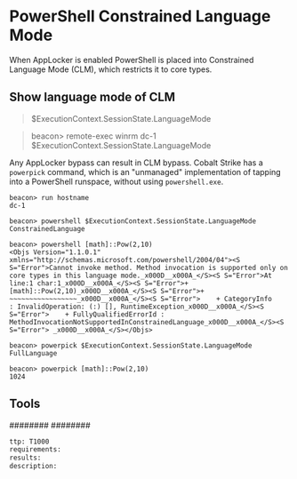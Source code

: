 # PowerShell Constrained Language Mode
When AppLocker is enabled PowerShell is placed into Constrained Language Mode (CLM), which restricts it to core types.

## Show language mode of CLM
> $ExecutionContext.SessionState.LanguageMode

> beacon> remote-exec winrm dc-1 $ExecutionContext.SessionState.LanguageMode

Any AppLocker bypass can result in CLM bypass. Cobalt Strike has a `powerpick` command, which is an "unmanaged" implementation of tapping into a PowerShell runspace, without using `powershell.exe`.

```beacon
beacon> run hostname
dc-1

beacon> powershell $ExecutionContext.SessionState.LanguageMode
ConstrainedLanguage

beacon> powershell [math]::Pow(2,10)
<Objs Version="1.1.0.1" xmlns="http://schemas.microsoft.com/powershell/2004/04"><S S="Error">Cannot invoke method. Method invocation is supported only on core types in this language mode._x000D__x000A_</S><S S="Error">At line:1 char:1_x000D__x000A_</S><S S="Error">+ [math]::Pow(2,10)_x000D__x000A_</S><S S="Error">+ ~~~~~~~~~~~~~~~~~_x000D__x000A_</S><S S="Error">    + CategoryInfo          : InvalidOperation: (:) [], RuntimeException_x000D__x000A_</S><S S="Error">    + FullyQualifiedErrorId : MethodInvocationNotSupportedInConstrainedLanguage_x000D__x000A_</S><S S="Error"> _x000D__x000A_</S></Objs>

beacon> powerpick $ExecutionContext.SessionState.LanguageMode
FullLanguage

beacon> powerpick [math]::Pow(2,10)
1024
```


## Tools
########
########


```meta
ttp: T1000
requirements:
results: 
description: 
```